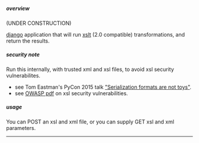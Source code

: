 ##### overview #####

(UNDER CONSTRUCTION)

[django](https://www.djangoproject.com) application that will run [xslt](https://en.wikipedia.org/wiki/XSLT) (2.0 compatible) transformations, and return the results.


##### security note #####

Run this internally, with trusted xml and xsl files, to avoid xsl security vulnerabilites.

- see Tom Eastman's PyCon 2015 talk ["Serialization formats are not toys"](https://www.youtube.com/watch?v=kjZHjvrAS74).
- see [OWASP pdf](https://www.owasp.org/images/a/ae/OWASP_Switzerland_Meeting_2015-06-17_XSLT_SSRF_ENG.pdf) on xsl security vulnerabilities.


##### usage #####

You can POST an xsl and xml file, or you can supply GET xsl and xml parameters.

---
